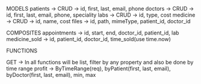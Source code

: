 MODELS
patients -> CRUD -> id, first, last, email, phone
doctors -> CRUD -> id, first, last, email, phone, speciality
labs -> CRUD -> id, type, cost
medicine -> CRUD -> id, name, cost
files -> id, path, mimeType, patient_id, doctor_id

COMPOSITES
appointments -> id, start, end, doctor_id, patient_id, lab
medicine_sold -> id, patient_id, doctor_id, time_sold(use time.now)

FUNCTIONS

GET -> In all functions will be list, filter by any property and also be done by time range
profit -> ByTimeRange(req), byPatient(first, last, email), byDoctor(first, last, email), min, max